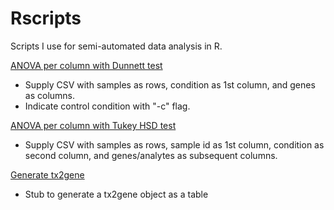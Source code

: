 # Rscripts

Scripts I use for semi-automated data analysis in R.

[ANOVA per column with Dunnett test](anova_dunnett.R) 
- Supply CSV with samples as rows, condition as 1st column, and genes as columns.
- Indicate control condition with "-c" flag.

[ANOVA per column with Tukey HSD test](anova_tukey.R) 
- Supply CSV with samples as rows, sample id as 1st column, condition as second column, and genes/analytes as subsequent columns.

[Generate tx2gene](tx2gene.R) 
- Stub to generate a tx2gene object as a table
